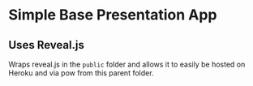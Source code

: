 # Simple Base Presentation App

## Uses Reveal.js

Wraps reveal.js in the `public` folder and allows it to easily be hosted on Heroku and via pow from this parent folder.
